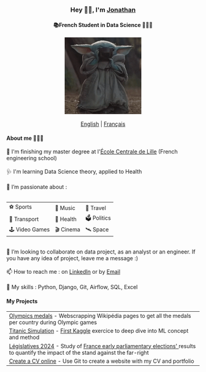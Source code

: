 <div align="center">
  <h3>Hey 👋🏾, I'm <a href="https://www.linkedin.com/in/jonathan-sathyapalan/">Jonathan</a></h3>
  <h4>📚French Student in Data Science 👨🏾‍🎓</h3>
  <p align="center">
    <img src="Mandaloriangif.gif" width="200"/>
  </p>
  <p align="center">
    <a href="https://github.com/Odjoo17/Odjoo17/blob/main/README.md"><span>English</span></a> |
    <a href=""https://github.com/Odjoo17/Odjoo17/blob/main/README_FR.md><span>Français</span></a>
  </p>
  <h4 align="left">
    About me 🤸🏾‍♂️
  </h4>
  <div align="left">
    📍 I'm finishing my master degree at l'<a href="https://centralelille.fr/">École Centrale de Lille</a> (French engineering school)<br />
    <br />🩺 I'm learning Data Science theory, applied to Health<br />
    <br />👀 I’m passionate about :<br /><br />
<table align="center">
    <tr>
        <td>⚽ Sports </td>
        <td>🎵 Music </td>
        <td>🧭 Travel </td>
    </tr>
    <tr>
        <td>🚅 Transport </td>
        <td>💊 Health </td>
        <td>🗳️ Politics </td>
    </tr>
    <tr>
        <td>🕹️ Video Games </td>
        <td>🎬 Cinema</td>
        <td>🛰️ Space </td>
    </tr>
</table>
    <br />💞️ I’m looking to collaborate on data project, as an analyst or an engineer. If you have any idea of project, leave me a message :)<br />
    <br />📫 How to reach me : on <a href="https://www.linkedin.com/in/jonathan-sathyapalan/">LinkedIn</a> or by <a href="mailto:jonathan.sathyapalan@centrale.centralelille.fr">Email</a><br />
    <br />🎨 My skills : Python, Django, Git, Airflow, SQL, Excel<br />
  </div>
    <h4 align="left">My Projects</h4>
    <table align="center">
        <tr>
            <td><a href=#>Olympics medals</a> - Webscrapping Wikipédia pages to get all the medals per country during Olympic games</td>
        </tr>
        <tr>
            <td><a href=#>Titanic Simulation</a> - <a href="https://www.kaggle.com/competitions/titanic">First Kaggle</a> exercice to deep dive into ML concept and method </td>
        </tr>
        <tr>
            <td><a href=#>Législatives 2024</a> - Study of <a href="https://www.resultats-elections.interieur.gouv.fr/legislatives2024/index.html">France early parliamentary elections' </a>results to quantify the impact of the stand against the far-right </td>
        </tr>
        <tr>
            <td><a href=#>Create a CV online</a> - Use Git to create a website with my CV and portfolio </td>
        </tr>
    </table>
</div>

<!---
Odjoo17/Odjoo17 is a ✨ special ✨ repository because its `README.md` (this file) appears on your GitHub profile.
You can click the Preview link to take a look at your changes.
--->
